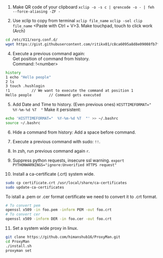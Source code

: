1. Make QR code of your clipboard
	`xclip -o -s c | qrencode -o - | feh --force-aliasing -ZF -`

2. Use xclip to copy from terminal
	`xclip file_name`		<Only paste with middle mouse button>
	`xclip -sel clip file_name`	<Paste with Ctrl + V>3. Make touchpad, touch to click work (Arch)
```bash
cd /etc/X11/xorg.conf.d/
wget https://gist.githubusercontent.com/ritikx01/c8ca6095a8d8e09008fb7fdbae7b0438/raw/397fd9ed6d901e5c6edfd81ddeeb0dfd31f41fae/99-synaptics-overrides.conf
```

4. Execute a previous command again:  
Get position of command from history.  
    Command: !\<number\>
```bash
history
1 echo "Hello people"
2 ls
3 touch .hushlogin
!1			// We want to execute the command at position 1
Hello people		// Command gets executed
```

5. Add Date and Time to history. (Even previous ones)
`HISTTIMEFORMAT="  %Y-%m-%d %T  "`
Make it persistent:
```bash
echo 'HISTTIMEFORMAT="  %Y-%m-%d %T  "' >> ~/.bashrc
source ~/.bashrc
```

6. Hide a command from history: Add a space before command.

7. Execute a previous command with sudo: `!!`.

8. In zsh, run previous command again `r`.

9. Suppress python requests, insecure ssl warning. `export PYTHONWARNINGS="ignore:Unverified HTTPS request"`

10. Install a ca-certificate (.crt) system wide. 
```bash
sudo cp certificate.crt /usr/local/share/ca-certificates
sudo update-ca-certificates
```
To istall a .pem or .cer format certificate we need to convert it to .crt format.
```bash
# To convert pem
openssl x509 -in foo.pem -inform PEM -out foo.crt
# To convert cer
openssl x509 -inform DER -in foo.cer -out foo.crt
```
11. Set a system wide proxy in linux.
```bash
git clone https://github.com/himanshub16/ProxyMan.git
cd ProxyMan
./install.sh
proxyman set
```
